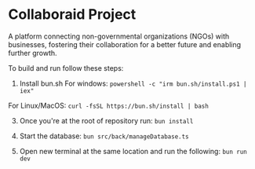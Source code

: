 # Collaboraid Project
A platform connecting non-governmental organizations (NGOs) with businesses, fostering their collaboration for a better future and enabling further growth.

To build and run follow these steps:

1. Install bun.sh
For windows:
`powershell -c "irm bun.sh/install.ps1 | iex"`

For Linux/MacOS:
`curl -fsSL https://bun.sh/install | bash`

3. Once you're at the root of repository run:
`bun install`

5. Start the database:
`bun src/back/manageDatabase.ts`

7. Open new terminal at the same location and run the following:
`bun run dev`
